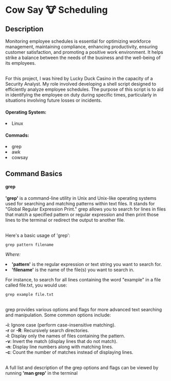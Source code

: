 <h1>Cow Say 🐮 Scheduling</h1>


<h2>Description</h2>
Monitoring employee schedules is essential for optimizing workforce management, maintaining compliance, enhancing productivity, ensuring customer satisfaction, and promoting a positive work environment. It helps strike a balance between the needs of the business and the well-being of its employees.

<br> For this project, I was hired by Lucky Duck Casino in the capacity of a Security Analyst. My role involved developing a shell script designed to efficiently analyze employee schedules. The purpose of this script is to aid in identifying the employee on duty during specific times, particularly in situations involving future losses or incidents. 

<h4>Operating System:</h4>
<li>Linux</li>

<h4>Commads:</h4>
<li>grep
  <li>awk
  <li>cowsay</li>

<h2>Command Basics</h2>
<h4>grep</h4>
<b>'grep'</b> is a command-line utility in Unix and Unix-like operating systems used for searching and matching patterns within text files. It stands for "Global Regular Expression Print." grep allows you to search for lines in files that match a specified pattern or regular expression and then print those lines to the terminal or redirect the output to another file.

<br>Here's a basic usage of 'grep':

```
grep pattern filename
```
<i>Where:</i>
<li> <b>'pattern'</b> is the regular expression or text string you want to search for.
<li> <b>'filename'</b> is the name of the file(s) you want to search in.</li>

For instance, to search for all lines containing the word "example" in a file called file.txt, you would use:
```
grep example file.txt
```

<br>grep provides various options and flags for more advanced text searching and manipulation. Some common options include:

<b>-i</b>: Ignore case (perform case-insensitive matching).
<br><b>-r</b> or <b>-R</b>: Recursively search directories.
<br><b>-l</b>: Display only the names of files containing the pattern.
<br><b>-v</b>: Invert the match (display lines that do not match).
<br><b>-n</b>: Display line numbers along with matching lines.
<br><b>-c</b>: Count the number of matches instead of displaying lines.

<br> A full list and description of the grep options and flags can be viewed by running <b>'man grep'</b> in the terminal

